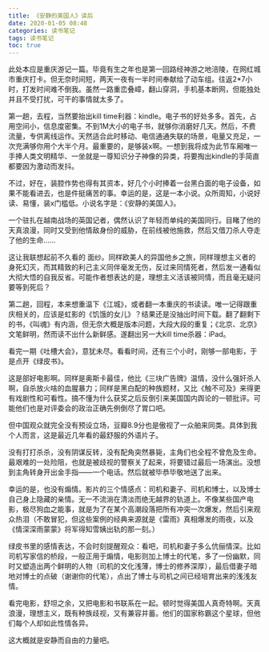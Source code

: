 ```yaml
---
title: 《安静的美国人》读后
date: 2020-01-05 08:48
categories: 读书笔记
tags: 读书笔记
toc: true
---
```


此处本应是重庆游记一篇。毕竟有生之年也是第一回路经神游之地涪陵，在网红城市重庆打卡。但无奈时间短，两天一夜有一半时间奉献给了动车组。往返2*7小时，打发时间难不倒我。虽然一路重峦叠嶂，翻山穿洞，手机基本断网，但能独处并且不受打扰，可干的事情就太多了。

第一趟，去程，当然要抬出kill time利器：kindle。电子书的好处多多。首先，占用空间小，信息度密集。不到1M大小的电子书，就够你消磨好几天。然后，不费流量，专供离线运作。天然适合此时移动、电信通通失联的场景，电量又充足，一次充满够你用个大半个月。最重要的，是够装x啊。一想到我将成为此节车厢唯一手捧人类文明精华、一坐就是一尊知识分子神像的异类，将要掏出kindle的手简直都要因为激动而发抖。

不过，好在，装腔作势也得有其资本，好几个小时捧着一台黑白面的电子设备，如果不能看进去，也是件挺痛苦的事。幸运的是，这是一本小说。众所周知，小说好读、易懂，装x门槛低。小说名字是：《安静的美国人》。

一个驻扎在越南战场的英国记者，偶然认识了年轻而单纯的美国同行。目睹了他的天真浪漫，同时又受到他情敌身份的威胁，在前线被他施救，然后又借刀杀人夺走了他的生命……

这让我联想起前不久看的 面纱。同样欧美人的异国他乡之旅，同样理想主义者的身死幻灭，而其精致的利己主义同伴毫发无伤，反过来同情死者，然后发一通看似大彻大悟的自我反省。可能作者想表达的是，理想主义活该被同情，而且毫无疑问要等到死后？

第二趟，回程，本来想重温下《江城》，或者翻一本重庆的书读读。唯一记得跟重庆相关的，应该是虹影的《饥饿的女儿》？结果还是没抽出时间下载。翻了翻剩下的书，《叫魂》有内涵，但无奈大概是版本问题，大段大段的重复；《北京、北京》文笔鲜明，然而读不出什么新鲜感。遂翻出另一大kill time杀器：iPad。

看完一期《吐槽大会》，意犹未尽。看看时间，还有三个小时，刚够一部电影，于是点开《绿皮书》。

这是部好电影啊。同样是奥斯卡最佳，他比《三块广告牌》温情，没什么强奸杀人啊，自杀放火啥的血腥暴力；同样是黑白配的种族题材，又比《触不可及》来得更有戏剧性和可看性。搞不懂为什么获奖之后反倒引来美国国内舆论的一顿批评。可能他们也是对评委会的政治正确先例倒尽了胃口吧。

但中国观众就完全没有预设立场，豆瓣8.9分也是傲视了一众舶来同类。具体到我个人而言，这是最近几年看的最舒服的外语片子。

没有打打杀杀，没有阴谋反转，没有配角突然暴毙，主角们也全程不曾危及生命。最艰难的一处险阻，也就是被歧视的警察关了起来，将要错过最后一场演出。没想到主角转身开出金手指——一个电话。然后就被毕恭毕敬地送了出来。

幸运的是，也没有煽情。影片的三个情感点：司机和妻子、司机和博士，以及博士自己身上隐藏的亲情。无一不流淌在清淡而绝无越界的轨道上。不像某些国产电影，极尽狗血之能事，就是为了在某个高潮段落把所有冲突一次爆发，然后引来观众热泪（不敢冒犯，但这些案例的经典来源就是《雷雨》真相爆发的雨夜，以及《情深深雨蒙蒙》将军得知雪姨出轨的那一刻。）

绿皮书里的感情表达，不会时刻提醒观众：看吧，司机和妻子多么伉俪情深。比如司机写家信的桥段，一般正用于煽情，电影则加上博士的代笔，多了一份幽默，同时又塑造出两个鲜明的人物（司机的文化浅薄，博士的修养深厚），最后借妻子暗地对博士的点破（谢谢你的代笔），点出了博士与司机之间已经培育出来的浅浅友情。

看完电影，舒坦之余，又把电影和书联系在一起。顿时觉得美国人真奇特啊。天真浪漫，理想主义，既有种族歧视，又有兼容并蓄。他们的国家称霸这个星球，但他们每个人却如此性情各异。

这大概就是安静而自由的力量吧。





